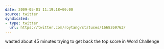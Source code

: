 ```yaml
---
date: 2009-05-01 11:19:18+00:00
source: twitter
syndicated:
- type: twitter
  url: https://twitter.com/roytang/statuses/1668269763/
---
```


wasted about 45 minutes trying to get back the top score in Word Challenge